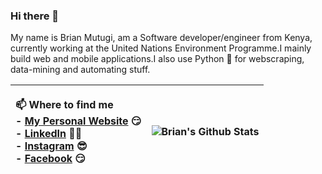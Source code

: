 ### Hi there 👋

<!--
**MutugiBrian/MutugiBrian** is a ✨ _special_ ✨ repository because its `README.md` (this file) appears on your GitHub profile.

Here are some ideas to get you started:

- 🔭 I’m currently working on ...
- 🌱 I’m currently learning ...
- 👯 I’m looking to collaborate on ...
- 🤔 I’m looking for help with ...
- 💬 Ask me about ...
- 📫 How to reach me: ...
- 😄 Pronouns: ...
- ⚡ Fun fact: ...
-->


<p align="left">My name is Brian Mutugi, am a Software developer/engineer from Kenya, currently working at the United Nations Environment Programme.I mainly build web and mobile applications.I also use Python 🐍 for webscraping, data-mining and automating stuff.</p>

| <p align='left'> 📫 Where to find me <br /> - [My Personal Website](http://www.brianmutugi.com/) 😏 <br />   - [LinkedIn](https://www.linkedin.com/in/brian10x/) 👨💼 <br />  - [Instagram](https://www.instagram.com/tugi_bray/) 😎 <br /> - [Facebook](https://www.facebook.com/brian.mutugi.79/) 😏 <br /></p> | ![Brian's Github Stats](https://github-readme-stats.vercel.app/api?username=MutugiBrian&show_icons=true&theme=radical) |
|---------------------------------------------------------------------------------------------------------------------------------------------------------------------------------------------------------------------------------------------------------------------------------------------------------------------------------------------------------------------------------------------------|------------------------------------------------------------------------------------------------------------------------|

